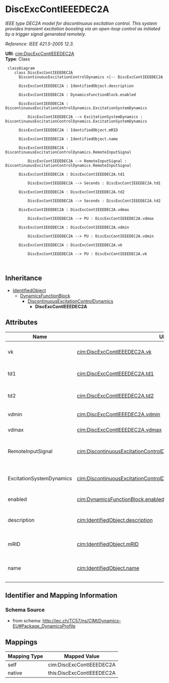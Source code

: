 # DiscExcContIEEEDEC2A


_IEEE type DEC2A model for discontinuous excitation control. This system provides transient excitation boosting via an open-loop control as initiated by a trigger signal generated remotely._

_Reference: IEEE 421.5-2005 12.3._





**URI**: [cim:DiscExcContIEEEDEC2A](http://iec.ch/TC57/CIM100#DiscExcContIEEEDEC2A)<br />
**Type**: Class




```mermaid
 classDiagram
    class DiscExcContIEEEDEC2A
      DiscontinuousExcitationControlDynamics <|-- DiscExcContIEEEDEC2A
      
      DiscExcContIEEEDEC2A : IdentifiedObject.description
        
      DiscExcContIEEEDEC2A : DynamicsFunctionBlock.enabled
        
      DiscExcContIEEEDEC2A : DiscontinuousExcitationControlDynamics.ExcitationSystemDynamics
        
          DiscExcContIEEEDEC2A --> ExcitationSystemDynamics : DiscontinuousExcitationControlDynamics.ExcitationSystemDynamics
        
      DiscExcContIEEEDEC2A : IdentifiedObject.mRID
        
      DiscExcContIEEEDEC2A : IdentifiedObject.name
        
      DiscExcContIEEEDEC2A : DiscontinuousExcitationControlDynamics.RemoteInputSignal
        
          DiscExcContIEEEDEC2A --> RemoteInputSignal : DiscontinuousExcitationControlDynamics.RemoteInputSignal
        
      DiscExcContIEEEDEC2A : DiscExcContIEEEDEC2A.td1
        
          DiscExcContIEEEDEC2A --> Seconds : DiscExcContIEEEDEC2A.td1
        
      DiscExcContIEEEDEC2A : DiscExcContIEEEDEC2A.td2
        
          DiscExcContIEEEDEC2A --> Seconds : DiscExcContIEEEDEC2A.td2
        
      DiscExcContIEEEDEC2A : DiscExcContIEEEDEC2A.vdmax
        
          DiscExcContIEEEDEC2A --> PU : DiscExcContIEEEDEC2A.vdmax
        
      DiscExcContIEEEDEC2A : DiscExcContIEEEDEC2A.vdmin
        
          DiscExcContIEEEDEC2A --> PU : DiscExcContIEEEDEC2A.vdmin
        
      DiscExcContIEEEDEC2A : DiscExcContIEEEDEC2A.vk
        
          DiscExcContIEEEDEC2A --> PU : DiscExcContIEEEDEC2A.vk
        
      
```





## Inheritance
* [IdentifiedObject](IdentifiedObject.md)
    * [DynamicsFunctionBlock](DynamicsFunctionBlock.md)
        * [DiscontinuousExcitationControlDynamics](DiscontinuousExcitationControlDynamics.md)
            * **DiscExcContIEEEDEC2A**



## Attributes


| Name | URI | Cardinality and Range | Description | Inheritance |
| ---  | --- | --- | --- | --- |
| vk | [cim:DiscExcContIEEEDEC2A.vk](http://iec.ch/TC57/CIM100#DiscExcContIEEEDEC2A.vk) | 1..1 <br />  [PU](PU.md)  | Discontinuous controller input reference (<i>V</i><i><sub>K</sub></i>) | direct |
| td1 | [cim:DiscExcContIEEEDEC2A.td1](http://iec.ch/TC57/CIM100#DiscExcContIEEEDEC2A.td1) | 1..1 <br />  [Seconds](Seconds.md)  | Discontinuous controller time constant (<i>T</i><i><sub>D1</sub></i>) (&gt;= ... | direct |
| td2 | [cim:DiscExcContIEEEDEC2A.td2](http://iec.ch/TC57/CIM100#DiscExcContIEEEDEC2A.td2) | 1..1 <br />  [Seconds](Seconds.md)  | Discontinuous controller washout time constant (<i>T</i><i><sub>D2</sub></i>)... | direct |
| vdmin | [cim:DiscExcContIEEEDEC2A.vdmin](http://iec.ch/TC57/CIM100#DiscExcContIEEEDEC2A.vdmin) | 1..1 <br />  [PU](PU.md)  | Limiter (<i>V</i><i><sub>DMIN</sub></i>) (&lt; DiscExcContIEEEDEC2A | direct |
| vdmax | [cim:DiscExcContIEEEDEC2A.vdmax](http://iec.ch/TC57/CIM100#DiscExcContIEEEDEC2A.vdmax) | 1..1 <br />  [PU](PU.md)  | Limiter (<i>V</i><i><sub>DMAX</sub></i>) (&gt; DiscExcContIEEEDEC2A | direct |
| RemoteInputSignal | [cim:DiscontinuousExcitationControlDynamics.RemoteInputSignal](http://iec.ch/TC57/CIM100#DiscontinuousExcitationControlDynamics.RemoteInputSignal) | 0..1 <br />  [RemoteInputSignal](RemoteInputSignal.md)  | Remote input signal used by this discontinuous excitation control system mode... | [DiscontinuousExcitationControlDynamics](DiscontinuousExcitationControlDynamics.md) |
| ExcitationSystemDynamics | [cim:DiscontinuousExcitationControlDynamics.ExcitationSystemDynamics](http://iec.ch/TC57/CIM100#DiscontinuousExcitationControlDynamics.ExcitationSystemDynamics) | 1..1 <br />  [ExcitationSystemDynamics](ExcitationSystemDynamics.md)  | Excitation system model with which this discontinuous excitation control mode... | [DiscontinuousExcitationControlDynamics](DiscontinuousExcitationControlDynamics.md) |
| enabled | [cim:DynamicsFunctionBlock.enabled](http://iec.ch/TC57/CIM100#DynamicsFunctionBlock.enabled) | 1..1 <br />  boolean  | Function block used indicator | [DynamicsFunctionBlock](DynamicsFunctionBlock.md) |
| description | [cim:IdentifiedObject.description](http://iec.ch/TC57/CIM100#IdentifiedObject.description) | 0..1 <br />  string  | The description is a free human readable text describing or naming the object | [IdentifiedObject](IdentifiedObject.md) |
| mRID | [cim:IdentifiedObject.mRID](http://iec.ch/TC57/CIM100#IdentifiedObject.mRID) | 1..1 <br />  string  | Master resource identifier issued by a model authority | [IdentifiedObject](IdentifiedObject.md) |
| name | [cim:IdentifiedObject.name](http://iec.ch/TC57/CIM100#IdentifiedObject.name) | 0..1 <br />  string  | The name is any free human readable and possibly non unique text naming the o... | [IdentifiedObject](IdentifiedObject.md) |









## Identifier and Mapping Information







### Schema Source


* from schema: http://iec.ch/TC57/ns/CIM/Dynamics-EU#Package_DynamicsProfile





## Mappings

| Mapping Type | Mapped Value |
| ---  | ---  |
| self | cim:DiscExcContIEEEDEC2A |
| native | this:DiscExcContIEEEDEC2A |




